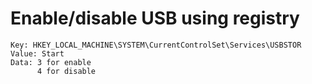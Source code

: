 # Enable/disable USB using registry
```
Key: HKEY_LOCAL_MACHINE\SYSTEM\CurrentControlSet\Services\USBSTOR
Value: Start
Data: 3 for enable
      4 for disable
```